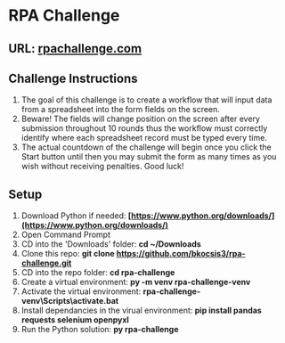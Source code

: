 # RPA Challenge

## URL: [rpachallenge.com](https://rpachallenge.com/)

## Challenge Instructions
1. The goal of this challenge is to create a workflow that will input data from a spreadsheet into the form fields on the screen.
2. Beware! The fields will change position on the screen after every submission throughout 10 rounds thus the workflow must correctly identify where each spreadsheet record must be typed every time.
3. The actual countdown of the challenge will begin once you click the Start button until then you may submit the form as many times as you wish without receiving penalties.
Good luck!

## Setup
1. Download Python if needed: **[https://www.python.org/downloads/](https://www.python.org/downloads/)**
2. Open Command Prompt
3. CD into the 'Downloads' folder: **cd ~/Downloads**
4. Clone this repo: **git clone https://github.com/bkocsis3/rpa-challenge.git**
5. CD into the repo folder: **cd rpa-challenge**
6. Create a virtual environment: **py -m venv rpa-challenge-venv**
7. Activate the virtual environment: **rpa-challenge-venv\Scripts\activate.bat**
8. Install dependancies in the virual environment: **pip install pandas requests selenium openpyxl**
9. Run the Python solution: **py rpa-challenge**
